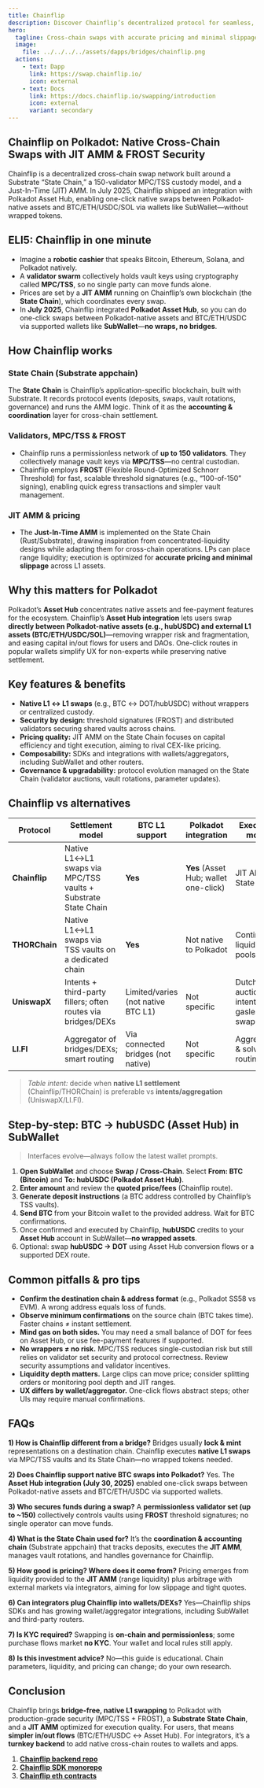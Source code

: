 ```yaml
---
title: Chainflip
description: Discover Chainflip’s decentralized protocol for seamless, efficient cross-chain swaps with accurate pricing and minimal slippage. Revolutionize crypto trading.
hero:
  tagline: Cross-chain swaps with accurate pricing and minimal slippage.
  image: 
    file: ../../../../assets/dapps/bridges/chainflip.png
  actions:
    - text: Dapp
      link: https://swap.chainflip.io/
      icon: external
    - text: Docs
      link: https://docs.chainflip.io/swapping/introduction
      icon: external
      variant: secondary
---
```


## Chainflip on Polkadot: Native Cross-Chain Swaps with JIT AMM & FROST Security

Chainflip is a decentralized cross-chain swap network built around a Substrate “State Chain,” a 150-validator MPC/TSS custody model, and a Just-In-Time (JIT) AMM. In July 2025, Chainflip shipped an integration with Polkadot Asset Hub, enabling one-click native swaps between Polkadot-native assets and BTC/ETH/USDC/SOL via wallets like SubWallet—without wrapped tokens.

## ELI5: Chainflip in one minute
* Imagine a **robotic cashier** that speaks Bitcoin, Ethereum, Solana, and Polkadot natively.
* A **validator swarm** collectively holds vault keys using cryptography called **MPC/TSS**, so no single party can move funds alone.
* Prices are set by a **JIT AMM** running on Chainflip’s own blockchain (the **State Chain**), which coordinates every swap.
* In **July 2025**, Chainflip integrated **Polkadot Asset Hub**, so you can do one-click swaps between Polkadot-native assets and BTC/ETH/USDC via supported wallets like **SubWallet**—**no wraps, no bridges**.

## How Chainflip works
### State Chain (Substrate appchain)
The **State Chain** is Chainflip’s application-specific blockchain, built with Substrate. It records protocol events (deposits, swaps, vault rotations, governance) and runs the AMM logic. Think of it as the **accounting & coordination** layer for cross-chain settlement.

### Validators, MPC/TSS & FROST
* Chainflip runs a permissionless network of **up to 150 validators**. They collectively manage vault keys via **MPC/TSS**—no central custodian.
* Chainflip employs **FROST** (Flexible Round-Optimized Schnorr Threshold) for fast, scalable threshold signatures (e.g., “100-of-150” signing), enabling quick egress transactions and simpler vault management.

### JIT AMM & pricing
* The **Just-In-Time AMM** is implemented on the State Chain (Rust/Substrate), drawing inspiration from concentrated-liquidity designs while adapting them for cross-chain operations. LPs can place range liquidity; execution is optimized for **accurate pricing and minimal slippage** across L1 assets.

## Why this matters for Polkadot
Polkadot’s **Asset Hub** concentrates native assets and fee-payment features for the ecosystem. Chainflip’s **Asset Hub integration** lets users swap **directly between Polkadot-native assets (e.g., hubUSDC) and external L1 assets (BTC/ETH/USDC/SOL)**—removing wrapper risk and fragmentation, and easing capital in/out flows for users and DAOs. One-click routes in popular wallets simplify UX for non-experts while preserving native settlement.

## Key features & benefits
* **Native L1 ↔ L1 swaps** (e.g., BTC ↔ DOT/hubUSDC) without wrappers or centralized custody.
* **Security by design:** threshold signatures (FROST) and distributed validators securing shared vaults across chains.
* **Pricing quality:** JIT AMM on the State Chain focuses on capital efficiency and tight execution, aiming to rival CEX-like pricing.
* **Composability:** SDKs and integrations with wallets/aggregators, including SubWallet and other routers.
* **Governance & upgradability:** protocol evolution managed on the State Chain (validator auctions, vault rotations, parameter updates).

## Chainflip vs alternatives
| Protocol      | Settlement model                                              | BTC L1 support                     | Polkadot integration                  | Execution model                             | Who runs it            | Notes                                                        |
| ------------- | ------------------------------------------------------------- | ---------------------------------- | ------------------------------------- | ------------------------------------------- | ---------------------- | ------------------------------------------------------------ |
| **Chainflip** | Native L1↔L1 swaps via MPC/TSS vaults + Substrate State Chain | **Yes**                            | **Yes** (Asset Hub; wallet one-click) | JIT AMM on State Chain                      | \~150 validators (PoS) | FROST TSS; SDKs & wallet/aggregator integrations.            |
| **THORChain** | Native L1↔L1 swaps via TSS vaults on a dedicated chain        | **Yes**                            | Not native to Polkadot                | Continuous liquidity pools (CLP)            | Node operators (PoS)   | Pioneer of native cross-chain swaps; widely used BTC routes. |
| **UniswapX**  | Intents + third-party fillers; often routes via bridges/DEXs  | Limited/varies (not native BTC L1) | Not specific                          | Dutch-auction intents; gasless for swappers | Open filler network    | Useful for EVM-centric intents and aggregation.              |
| **LI.FI**     | Aggregator of bridges/DEXs; smart routing                     | Via connected bridges (not native) | Not specific                          | Aggregation & solver routing                | Aggregator + partners  | SDK/API across many chains; strong bridge coverage.          |

> *Table intent:* decide when **native L1 settlement** (Chainflip/THORChain) is preferable vs **intents/aggregation** (UniswapX/LI.FI).

## Step-by-step: BTC → hubUSDC (Asset Hub) in SubWallet
> Interfaces evolve—always follow the latest wallet prompts.

1. **Open SubWallet** and choose **Swap / Cross-Chain**. Select **From: BTC (Bitcoin)** and **To: hubUSDC (Polkadot Asset Hub)**.
2. **Enter amount** and review the **quoted price/fees** (Chainflip route).
3. **Generate deposit instructions** (a BTC address controlled by Chainflip’s TSS vaults).
4. **Send BTC** from your Bitcoin wallet to the provided address. Wait for BTC confirmations.
5. Once confirmed and executed by Chainflip, **hubUSDC** credits to your **Asset Hub** account in SubWallet—**no wrapped assets**.
6. Optional: swap **hubUSDC → DOT** using Asset Hub conversion flows or a supported DEX route.

## Common pitfalls & pro tips
* **Confirm the destination chain & address format** (e.g., Polkadot SS58 vs EVM). A wrong address equals loss of funds.
* **Observe minimum confirmations** on the source chain (BTC takes time). Faster chains ≠ instant settlement.
* **Mind gas on both sides.** You may need a small balance of DOT for fees on Asset Hub, or use fee-payment features if supported.
* **No wrappers ≠ no risk.** MPC/TSS reduces single-custodian risk but still relies on validator set security and protocol correctness. Review security assumptions and validator incentives.
* **Liquidity depth matters.** Large clips can move price; consider splitting orders or monitoring pool depth and JIT ranges.
* **UX differs by wallet/aggregator.** One-click flows abstract steps; other UIs may require manual confirmations.

## FAQs
**1) How is Chainflip different from a bridge?**
Bridges usually **lock & mint** representations on a destination chain. Chainflip executes **native L1 swaps** via MPC/TSS vaults and its State Chain—no wrapped tokens needed.

**2) Does Chainflip support native BTC swaps into Polkadot?**
Yes. The **Asset Hub integration (July 30, 2025)** enabled one-click swaps between Polkadot-native assets and BTC/ETH/USDC via supported wallets.

**3) Who secures funds during a swap?**
A **permissionless validator set (up to \~150)** collectively controls vaults using **FROST** threshold signatures; no single operator can move funds.

**4) What is the State Chain used for?**
It’s the **coordination & accounting chain** (Substrate appchain) that tracks deposits, executes the **JIT AMM**, manages vault rotations, and handles governance for Chainflip.

**5) How good is pricing? Where does it come from?**
Pricing emerges from liquidity provided to the **JIT AMM** (range liquidity) plus arbitrage with external markets via integrators, aiming for low slippage and tight quotes.

**6) Can integrators plug Chainflip into wallets/DEXs?**
Yes—Chainflip ships SDKs and has growing wallet/aggregator integrations, including SubWallet and third-party routers.

**7) Is KYC required?**
Swapping is **on-chain and permissionless**; some purchase flows market **no KYC**. Your wallet and local rules still apply.

**8) Is this investment advice?**
No—this guide is educational. Chain parameters, liquidity, and pricing can change; do your own research.

## Conclusion
Chainflip brings **bridge-free, native L1 swapping** to Polkadot with production-grade security (MPC/TSS + FROST), a **Substrate State Chain**, and a **JIT AMM** optimized for execution quality. For users, that means **simpler in/out flows** (BTC/ETH/USDC ↔ Asset Hub). For integrators, it’s a **turnkey backend** to add native cross-chain routes to wallets and apps.

1. **[Chainflip backend repo](https://github.com/chainflip-io/chainflip-backend)**
2. **[Chainflip SDK monorepo](https://github.com/chainflip-io/chainflip-sdk-monorepo)**
3. **[Chainflip eth contracts](https://github.com/chainflip-io/chainflip-eth-contracts)**